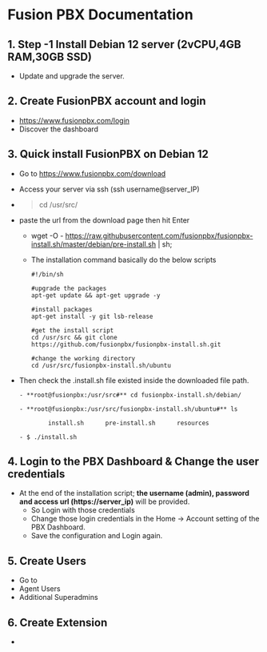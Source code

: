 # Fusion PBX Documentation

## 1. Step -1 Install Debian 12 server (2vCPU,4GB RAM,30GB SSD)
-  Update and upgrade the server.

## 2. Create FusionPBX account and login
- https://www.fusionpbx.com/login
- Discover the dashboard

## 3. Quick install FusionPBX on Debian 12

- Go to https://www.fusionpbx.com/download

- Access your server via ssh (ssh username@server_IP)

- > cd /usr/src/

- paste the url from the download page then hit Enter

    - wget -O - https://raw.githubusercontent.com/fusionpbx/fusionpbx-install.sh/master/debian/pre-install.sh | sh; 

    - The installation command basically do the below scripts

        ```
        #!/bin/sh

        #upgrade the packages
        apt-get update && apt-get upgrade -y

        #install packages
        apt-get install -y git lsb-release

        #get the install script
        cd /usr/src && git clone https://github.com/fusionpbx/fusionpbx-install.sh.git

        #change the working directory
        cd /usr/src/fusionpbx-install.sh/ubuntu

        ```

- Then check the .install.sh file existed inside the downloaded file path.
    ```
    - **root@fusionpbx:/usr/src#** cd fusionpbx-install.sh/debian/

    - **root@fusionpbx:/usr/src/fusionpbx-install.sh/ubuntu#** ls

            install.sh      pre-install.sh      resources

    - $ ./install.sh
    
    ```
## 4. Login to the PBX Dashboard & Change the user credentials

- At the end of the installation script; **the username (admin), password and access url (https://server_ip)** will be provided. 
    - So Login with those credentials
    - Change those login credentials in the Home -> Account setting of the PBX Dashboard.
    - Save the configuration and Login again.

## 5. Create Users
- Go to 
- Agent Users
- Additional Superadmins

## 6. Create Extension
-  
